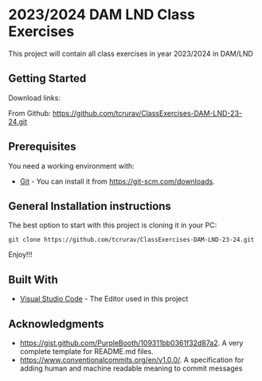 # 2023/2024 DAM LND Class Exercises

This project will contain all class exercises in year 2023/2024 in DAM/LND

## Getting Started

Download links:

From Github: https://github.com/tcrurav/ClassExercises-DAM-LND-23-24.git

## Prerequisites

You need a working environment with:
* [Git](https://git-scm.com) - You can install it from https://git-scm.com/downloads.

## General Installation instructions

The best option to start with this project is cloning it in your PC:

```
git clone https://github.com/tcrurav/ClassExercises-DAM-LND-23-24.git
```

Enjoy!!!


## Built With

* [Visual Studio Code](https://code.visualstudio.com/) - The Editor used in this project

## Acknowledgments

* https://gist.github.com/PurpleBooth/109311bb0361f32d87a2. A very complete template for README.md files.
* https://www.conventionalcommits.org/en/v1.0.0/. A specification for adding human and machine readable meaning to commit messages